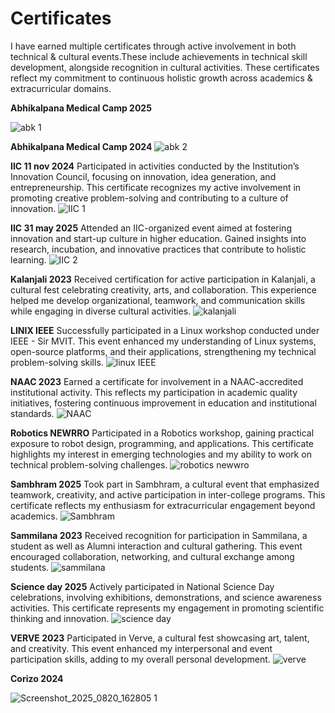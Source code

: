 # Certificates
I have earned multiple certificates through active involvement in both technical &amp; cultural events.These include achievements in technical skill development, alongside recognition in cultural activities. These certificates reflect my commitment to continuous holistic growth across academics &amp; extracurricular domains.

**Abhikalpana Medical Camp 2025** 

![abk 1](https://github.com/user-attachments/assets/a521f9d4-bfe6-4549-8d8f-4a780198f253)

**Abhikalpana Medical Camp 2024**
![abk 2](https://github.com/user-attachments/assets/5b0f21aa-2b36-47ad-aee6-bc3a04ee4eab)

**IIC 11 nov 2024** Participated in activities conducted by the Institution’s Innovation Council, focusing on innovation, idea generation, and entrepreneurship. This certificate recognizes my active involvement in promoting creative problem-solving and contributing to a culture of innovation.
![IIC 1](https://github.com/user-attachments/assets/80a02328-0794-4f5d-8015-c710482ccb5f)

**IIC 31 may 2025** Attended an IIC-organized event aimed at fostering innovation and start-up culture in higher education. Gained insights into research, incubation, and innovative practices that contribute to holistic learning.
![IIC 2](https://github.com/user-attachments/assets/54b30a11-4da5-4fae-8a79-33f17b2fe030)

**Kalanjali 2023** Received certification for active participation in Kalanjali, a cultural fest celebrating creativity, arts, and collaboration. This experience helped me develop organizational, teamwork, and communication skills while engaging in diverse cultural activities.
![kalanjali](https://github.com/user-attachments/assets/4a56f8fd-1f15-4789-bd4c-ce4f288c8c2c)

**LINIX IEEE** Successfully participated in a Linux workshop conducted under IEEE - Sir MVIT. This event enhanced my understanding of Linux systems, open-source platforms, and their applications, strengthening my technical problem-solving skills.
![linux IEEE ](https://github.com/user-attachments/assets/a68a0050-a06d-4456-b9bd-4ac136a826f4)

**NAAC 2023** Earned a certificate for involvement in a NAAC-accredited institutional activity. This reflects my participation in academic quality initiatives, fostering continuous improvement in education and institutional standards.
![NAAC](https://github.com/user-attachments/assets/9b9b8c5b-d59b-4633-8c02-846d344cd6a7)

**Robotics NEWRRO** Participated in a Robotics workshop, gaining practical exposure to robot design, programming, and applications. This certificate highlights my interest in emerging technologies and my ability to work on technical problem-solving challenges.
![robotics newwro](https://github.com/user-attachments/assets/8e20b871-3ab1-4e61-9fcb-245041e183be)

**Sambhram 2025** Took part in Sambhram, a cultural event that emphasized teamwork, creativity, and active participation in inter-college programs. This certificate reflects my enthusiasm for extracurricular engagement beyond academics.
![Sambhram](https://github.com/user-attachments/assets/c8b538ab-49de-4c50-91d2-37b116313c50)

**Sammilana 2023** Received recognition for participation in Sammilana, a student as well as Alumni interaction and cultural gathering. This event encouraged collaboration, networking, and cultural exchange among students.
![sammilana](https://github.com/user-attachments/assets/957dea69-1954-440f-94fd-550affca7f8e)

**Science day 2025** Actively participated in National Science Day celebrations, involving exhibitions, demonstrations, and science awareness activities. This certificate represents my engagement in promoting scientific thinking and innovation.
![science day](https://github.com/user-attachments/assets/e90f0b92-46f3-468b-a11a-7f844742b1c3)

**VERVE 2023** Participated in Verve, a cultural fest showcasing art, talent, and creativity. This event enhanced my interpersonal and event participation skills, adding to my overall personal development.
![verve ](https://github.com/user-attachments/assets/ebcb7e86-46a6-4925-ad9f-cd1906af41f3)

**Corizo 2024**

![Screenshot_2025_0820_162805 1](https://github.com/user-attachments/assets/e41b8da4-1773-4dc4-baa8-1284177eef18)

